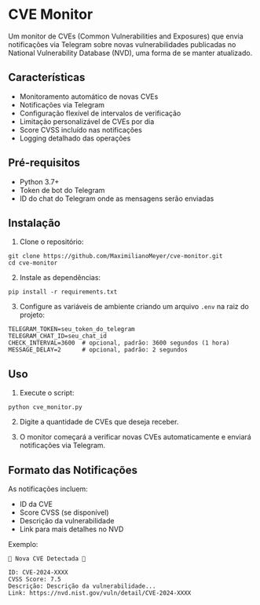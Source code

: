 # CVE Monitor

Um monitor de CVEs (Common Vulnerabilities and Exposures) que envia notificações via Telegram sobre novas vulnerabilidades publicadas no National Vulnerability Database (NVD), uma forma de se manter atualizado.

## Características

- Monitoramento automático de novas CVEs
- Notificações via Telegram
- Configuração flexível de intervalos de verificação
- Limitação personalizável de CVEs por dia
- Score CVSS incluído nas notificações
- Logging detalhado das operações

## Pré-requisitos

- Python 3.7+
- Token de bot do Telegram
- ID do chat do Telegram onde as mensagens serão enviadas

## Instalação

1. Clone o repositório:
```
git clone https://github.com/MaximilianoMeyer/cve-monitor.git
cd cve-monitor
```

2. Instale as dependências:
```
pip install -r requirements.txt
```

3. Configure as variáveis de ambiente criando um arquivo `.env` na raiz do projeto:
```env
TELEGRAM_TOKEN=seu_token_do_telegram
TELEGRAM_CHAT_ID=seu_chat_id
CHECK_INTERVAL=3600  # opcional, padrão: 3600 segundos (1 hora)
MESSAGE_DELAY=2      # opcional, padrão: 2 segundos
```

## Uso

1. Execute o script:
```
python cve_monitor.py
```

2. Digite a quantidade de CVEs que deseja receber.

3. O monitor começará a verificar novas CVEs automaticamente e enviará notificações via Telegram.

## Formato das Notificações

As notificações incluem:
- ID da CVE
- Score CVSS (se disponível)
- Descrição da vulnerabilidade
- Link para mais detalhes no NVD

Exemplo:
```
🚨 Nova CVE Detectada 🚨

ID: CVE-2024-XXXX
CVSS Score: 7.5
Descrição: Descrição da vulnerabilidade...
Link: https://nvd.nist.gov/vuln/detail/CVE-2024-XXXX
